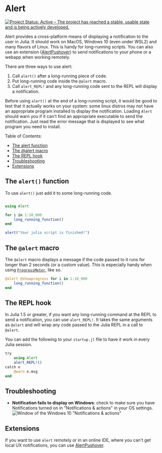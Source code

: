 # Alert

[![Project Status: Active – The project has reached a stable, usable state and is being actively developed.](https://www.repostatus.org/badges/latest/active.svg)](https://www.repostatus.org/#active)

Alert provides a cross-platform means of displaying a notification to the user in Julia. It
should work on MacOS, Windows 10 (even under WSL2) and many flavors of Linux. This is handy
for long-running scripts. You can also use an extension
([AlertPushover](https://github.com/haberdashPI/AlertPushover.jl)) to send notifications to
your phone or a webapp when working remotely.

There are three ways to use alert:

1. Call `alert()` after a long-running piece of code.
2. Put long-running code inside the `@alert` macro.
3. Call `alert_REPL!` and any long-running code sent to the REPL will display a notification.

Before using `alert()` at the end of a long-running script, it would be good to
test that it actually works on your system: some linux distros may not have an
appropriate program installed to display the notification. Loading `Alert`
should warn you if it can't find an appropriate executable to send the
notification. Just read the error message that is displayed to see what program
you need to install.

Table of Contents:
<!-- TOC -->

- [The alert function](#the-alert-function)
- [The @alert macro](#the-alert-macro)
- [The REPL hook](#the-repl-hook)
- [Troubleshooting](#troubleshooting)
- [Extensions](#extensions)

<!-- /TOC -->

## The `alert()` function

To use `alert()` just add it to some long-running code.

```julia

using Alert

for i in 1:10_000
    long_running_function()
end

alert("Your julia script is finished!")
```

## The `@alert` macro

The `@alert` macro displays a message if the code passed to it runs for longer
than 2 seconds (or a custom value). This is especially handy when using
[`ProgressMeter`](https://github.com/timholy/ProgressMeter.jl), like so.

```julia
@alert @showprogress for i in 1:10_000
    long_running_function()
end
```

## The REPL hook

In Julia 1.5 or greater, if you want any long-running command at the REPL to
send a notification, you can use `alert_REPL!`. It takes the same arguments as
`@alert` and will wrap any code passed to the Julia REPL in a call to `@alert`.

You can add the following to your `startup.jl` file to have it work in every
Julia session.

```julia
try
    using Alert
    alert_REPL!()
catch e
    @warn e.msg
end
```

## Troubleshooting

- **Notification fails to display on Windows**: check to make sure you have Notifications turned on in "Notifications & actions" in your OS settings. ![Window of the Windows 10 "Notifications & actions"](https://aws1.discourse-cdn.com/business5/uploads/julialang/optimized/3X/b/5/b55776f64fa7dae966a3773bca40e3627a1a480b_2_960x750.png)

## Extensions

If you want to use `alert` remotely or in an online IDE, where you can't get local UX
notifications, you can use [AlertPushover](https://github.com/haberdashPI/AlertPushover.jl).